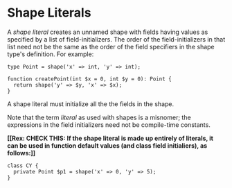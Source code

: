 # Shape Literals

A *shape literal* creates an unnamed shape with fields having values as specified by a list of field-initializers. The order of the field-initializers in that list need not be the same as the order of the field specifiers in the shape type's definition. For example:

```hack
type Point = shape('x' => int, 'y' => int);

function createPoint(int $x = 0, int $y = 0): Point {
  return shape('y' => $y, 'x' => $x);
}
```

A shape literal must initialize all the the fields in the shape.

Note that the term *literal* as used with shapes is a misnomer; the expressions in the field initializers need not be compile-time constants.

**[[Rex: CHECK THIS: If the shape literal is made up entirely of literals, it can be used in function default values (and class field initialiers), as follows:]]**

```hack
class CY {
  private Point $p1 = shape('x' => 0, 'y' => 5);
}
```

